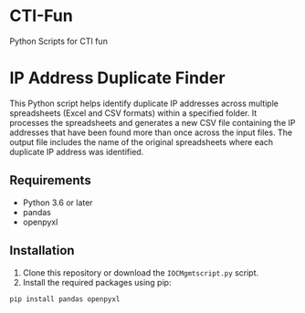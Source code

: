 # CTI-Fun
Python Scripts for CTI fun
# IP Address Duplicate Finder

This Python script helps identify duplicate IP addresses across multiple spreadsheets (Excel and CSV formats) within a specified folder. It processes the spreadsheets and generates a new CSV file containing the IP addresses that have been found more than once across the input files. The output file includes the name of the original spreadsheets where each duplicate IP address was identified.

## Requirements

- Python 3.6 or later
- pandas
- openpyxl

## Installation

1. Clone this repository or download the `IOCMgmtscript.py` script.
2. Install the required packages using pip:

```bash
pip install pandas openpyxl
